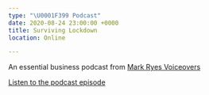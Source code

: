 ```yaml
---
type: "\U0001F399️ Podcast"
date: 2020-08-24 23:00:00 +0000
title: Surviving Lockdown
location: Online

---
```

An essential business podcast from [Mark Ryes Voiceovers](https://markryes.com/)

[Listen to the podcast episode](https://www.buzzsprout.com/1023787/5100274)
